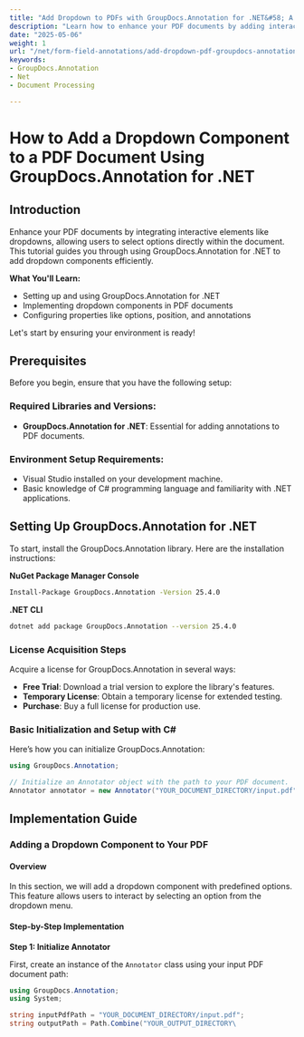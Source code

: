 ```yaml
---
title: "Add Dropdown to PDFs with GroupDocs.Annotation for .NET&#58; A Comprehensive Guide"
description: "Learn how to enhance your PDF documents by adding interactive dropdown components using GroupDocs.Annotation for .NET. Follow this step-by-step guide to streamline user input and improve document functionality."
date: "2025-05-06"
weight: 1
url: "/net/form-field-annotations/add-dropdown-pdf-groupdocs-annotation-net/"
keywords:
- GroupDocs.Annotation
- Net
- Document Processing

---
```



# How to Add a Dropdown Component to a PDF Document Using GroupDocs.Annotation for .NET

## Introduction

Enhance your PDF documents by integrating interactive elements like dropdowns, allowing users to select options directly within the document. This tutorial guides you through using GroupDocs.Annotation for .NET to add dropdown components efficiently.

**What You'll Learn:**
- Setting up and using GroupDocs.Annotation for .NET
- Implementing dropdown components in PDF documents
- Configuring properties like options, position, and annotations

Let's start by ensuring your environment is ready!

## Prerequisites

Before you begin, ensure that you have the following setup:

### Required Libraries and Versions:
- **GroupDocs.Annotation for .NET**: Essential for adding annotations to PDF documents.

### Environment Setup Requirements:
- Visual Studio installed on your development machine.
- Basic knowledge of C# programming language and familiarity with .NET applications.

## Setting Up GroupDocs.Annotation for .NET

To start, install the GroupDocs.Annotation library. Here are the installation instructions:

**NuGet Package Manager Console**
```bash
Install-Package GroupDocs.Annotation -Version 25.4.0
```

**\.NET CLI**
```bash
dotnet add package GroupDocs.Annotation --version 25.4.0
```

### License Acquisition Steps

Acquire a license for GroupDocs.Annotation in several ways:
- **Free Trial**: Download a trial version to explore the library's features.
- **Temporary License**: Obtain a temporary license for extended testing.
- **Purchase**: Buy a full license for production use.

### Basic Initialization and Setup with C#

Here’s how you can initialize GroupDocs.Annotation:

```csharp
using GroupDocs.Annotation;

// Initialize an Annotator object with the path to your PDF document.
Annotator annotator = new Annotator("YOUR_DOCUMENT_DIRECTORY/input.pdf");
```

## Implementation Guide

### Adding a Dropdown Component to Your PDF

#### Overview
In this section, we will add a dropdown component with predefined options. This feature allows users to interact by selecting an option from the dropdown menu.

#### Step-by-Step Implementation

**Step 1: Initialize Annotator**

First, create an instance of the `Annotator` class using your input PDF document path:

```csharp
using GroupDocs.Annotation;
using System;

string inputPdfPath = "YOUR_DOCUMENT_DIRECTORY/input.pdf";
string outputPath = Path.Combine("YOUR_OUTPUT_DIRECTORY\
